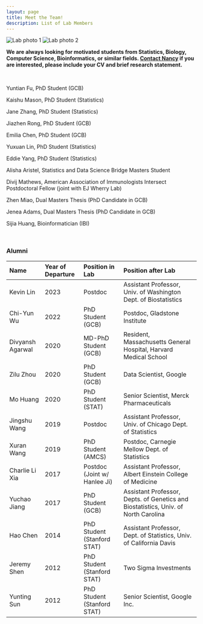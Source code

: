 ```yaml
---
layout: page
title: Meet the Team!
description: List of Lab Members
---
```


![Lab photo 1](assets/pics/labphoto1.jpeg)
![Lab photo 2](assets/pics/labphoto2.jpeg)


**We are always looking for motivated students from Statistics, Biology, Computer Science, Bioinformatics, or similar fields.  [Contact Nancy](mailto:nzh@wharton.upenn.edu) if you are interested, please include your CV and brief research statement.**


<br/>

Yuntian Fu, PhD Student (GCB)

Kaishu Mason, PhD Student (Statistics)

Jane Zhang, PhD Student (Statistics)

Jiazhen Rong, PhD Student (GCB)

Emilia Chen, PhD Student (GCB)

Yuxuan Lin, PhD Student (Statistics)

Eddie Yang, PhD Student (Statistics)

Alisha Aristel, Statistics and Data Science Bridge Masters Student

Divij Mathews, American Association of Immunologists Intersect Postdoctoral Fellow (joint with EJ Wherry Lab)

Zhen Miao, Dual Masters Thesis (PhD Candidate in GCB)

Jenea Adams, Dual Masters Thesis (PhD Candidate in GCB)

Sijia Huang, Bioinformatician (IBI)



<br/>

### Alumni

Name | Year of Departure | Position in Lab | Position after Lab
:----|:------------------|:----------------|:------------------
Kevin Lin | 2023 | Postdoc | Assistant Professor, Univ. of Washington Dept. of Biostatistics
Chi-Yun Wu | 2022 | PhD Student (GCB) | Postdoc, Gladstone Institute
Divyansh Agarwal | 2020 | MD-PhD Student (GCB)|Resident, Massachusetts General Hospital, Harvard Medical School
Zilu Zhou | 2020 | PhD Student (GCB) | Data Scientist, Google
Mo Huang | 2020 | PhD Student (STAT) | Senior Scientist, Merck Pharmaceuticals
Jingshu Wang | 2019 | Postdoc | Assistant Professor, Univ. of Chicago Dept. of Statistics
Xuran Wang | 2019 | PhD Student (AMCS) | Postdoc, Carnegie Mellow Dept. of Statistics
Charlie Li Xia | 2017 | Postdoc (Joint w/ Hanlee Ji) | Assistant Professor, Albert Einstein College of Medicine
Yuchao Jiang | 2017 | PhD Student (GCB) | Assistant Professor, Depts. of Genetics and Biostatistics, Univ. of North Carolina
Hao Chen | 2014 | PhD Student (Stanford STAT) | Assistant Professor, Dept. of Statistics, Univ. of California Davis
Jeremy Shen | 2012 | PhD Student (Stanford STAT) | Two Sigma Investments
Yunting Sun |2012 | PhD Student (Stanford STAT) | Senior Scientist, Google Inc.
